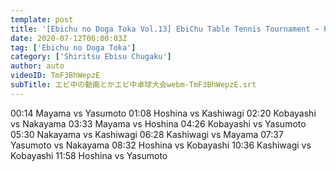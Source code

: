 ```yaml
---
template: post
title: '[Ebichu no Doga Toka Vol.13] EbiChu Table Tennis Tournament ~ Part 1 ~'
date: 2020-07-12T06:00:03Z
tag: ['Ebichu no Doga Toka']
category: ['Shiritsu Ebisu Chugaku']
author: auto 
videoID: TmF3BhWepzE
subTitle: エビ中の動画とかエビ中卓球大会webm-TmF3BhWepzE.srt
---
```

00:14 Mayama vs Yasumoto
01:08 Hoshina vs Kashiwagi
02:20 Kobayashi vs Nakayama
03:33 Mayama vs Hoshina
04:26 Kobayashi vs Yasumoto
05:30 Nakayama vs Kashiwagi
06:28 Kashiwagi vs Mayama
07:37 Yasumoto vs Nakayama
08:32 Hoshina vs Kobayashi
10:36 Kashiwagi vs Kobayashi
11:58 Hoshina vs Yasumoto
